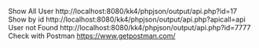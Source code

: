 Show All User http://localhost:8080/kk4/phpjson/output/api.php?id=17 Show by id http://localhost:8080/kk4/phpjson/output/api.php?apicall=api User not Found http://localhost:8080/kk4/phpjson/output/api.php?id=7777 Check with Postman https://www.getpostman.com/
